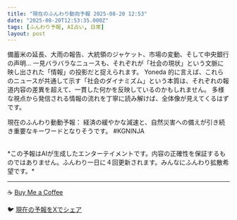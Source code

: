 ```yaml
---
title: "現在のふんわり動向予報 2025-08-20 12:53"
date: "2025-08-20T12:53:35.000Z"
tags: [ふんわり予報, AI占い, 日常]
layout: post
---
```


備蓄米の延長、大雨の報告、大統領のジャケット、市場の変動、そして中央銀行の声明…  一見バラバラなニュースも、それぞれが「社会の現状」という文脈に映し出された「情報」の投影だと捉えられます。  Yoneda 的に言えば、これらのニュースが共通して示す「社会のダイナミズム」という本質は、それぞれの報道内容の差異を超えて、一貫した何かを反映しているのかもしれません。  多様な視点から発信される情報の流れを丁寧に読み解けば、全体像が見えてくるはずです。

現在のふんわり動動予報：
経済の緩やかな減速と、自然災害への備えが引き続き重要なキーワードとなりそうです。 #KGNINJA

<br>
*この予報はAIが生成したエンターテイメントです。内容の正確性を保証するものではありません。ふんわり一日に４回更新されます。みんなにふんわり拡散希望です。*

---
☕️ [Buy Me a Coffee](https://www.buymeacoffee.com/kgninja)

🐦 [現在の予報をXでシェア](https://twitter.com/intent/tweet?text=%E7%8F%BE%E5%9C%A8%E3%81%AE%E3%81%B5%E3%82%93%E3%82%8F%E3%82%8A%E4%BA%88%E5%A0%B1%3A%20%E3%80%8C%E5%82%99%E8%93%84%E7%B1%B3%E3%81%AE%E5%BB%B6%E9%95%B7%E3%80%81%E5%A4%A7%E9%9B%A8%E3%81%AE%E5%A0%B1%E5%91%8A%E3%80%81%E5%A4%A7%E7%B5%B1%E9%A0%98%E3%81%AE%E3%82%B8%E3%83%A3%E3%82%B1%E3%83%83%E3%83%88%E3%80%81%E5%B8%82%E5%A0%B4%E3%81%AE%E5%A4%89%E5%8B%95%E3%80%81%E3%81%9D%E3%81%97%E3%81%A6%E4%B8%AD%E5%A4%AE%E9%8A%80%E8%A1%8C%E3%81%AE%E5%A3%B0%E6%98%8E%E2%80%A6%20%20%E4%B8%80%E8%A6%8B%E3%83%90%E3%83%A9%E3%83%90%E3%83%A9%E3%81%AA%E3%83%8B%E3%83%A5%E3%83%BC%E3%82%B9%E3%82%82%E3%80%81%E3%81%9D%E3%82%8C%E3%81%9E%E3%82%8C%E3%81%8C%E3%80%8C%E7%A4%BE%E4%BC%9A%E3%81%AE%E7%8F%BE%E7%8A%B6%E3%80%8D%E3%81%A8%E3%81%84%E3%81%86%E6%96%87%E8%84%88%E3%81%AB%E6%98%A0%E3%81%97%E5%87%BA%E3%81%95%E3%82%8C%E3%81%9F%E3%80%8C%E6%83%85%E5%A0%B1%E3%80%8D%E3%81%AE%E6%8A%95%E5%BD%B1%E3%81%A0%E3%81%A8%E6%8D%89%E3%81%88%E3%82%89%E3%82%8C%E3%81%BE%E3%81%99%E3%80%82%E3%80%8D%23KGNINJA%20%E7%B6%9A%E3%81%8D%E3%81%AF%E3%83%96%E3%83%AD%E3%82%B0%E3%81%A7%EF%BC%81%F0%9F%91%87&url=https%3A%2F%2Fkg-ninja.github.io%2FFunwariyoso%2F)
